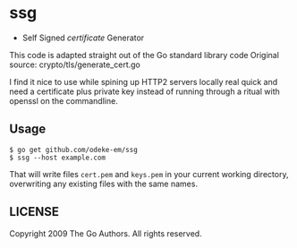 # ssg
- Self Signed *certificate* Generator

This code is adapted straight out of the Go standard library code
Original source: crypto/tls/generate_cert.go

I find it nice to use while spining up HTTP2 servers locally real quick and
need a certificate plus private key instead of running through a ritual with openssl on the commandline.

## Usage
```shell
$ go get github.com/odeke-em/ssg
$ ssg --host example.com
```

That will write files `cert.pem` and `keys.pem`  in your current working directory, overwriting any existing files with the same names.

## LICENSE
Copyright 2009 The Go Authors. All rights reserved.
